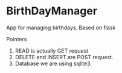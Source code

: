 # BirthDayManager
App for managing birthdays. Based on flask

Pointers
   1. READ is actually GET request
   2. DELETE and INSERT are POST request.
   3. Database we are using sqlite3.

 